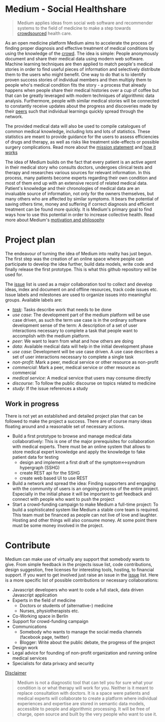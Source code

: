 Medium - Social Healthshare
======

> Medium applies ideas from social web software and recommender systems to the field of medicine to make a step towards [crowdsourced](https://github.com/bennidi/medium/wiki/Crowdsourcing) health care.

As an open medicine platform Medium aims to accelerate the process of finding proper diagnosis and effective treatment of medical conditions by using the knowledge of the [crowd](https://github.com/bennidi/medium/wiki/Crowdsourcing). The idea is simple: People anonymously document and share their medical data using modern web software. Machine learning techniques are then applied to match people's medical stories in order to find useful pieces of information and selectively distribute them to the users who might benefit. One way to do that is to identify proven success stories of individual members and then multiply them to people who's medical condition fits the story - a process that already happens when people share their medical histories over a cup of coffee but that can be greatly leveraged with modern techniques of algorithmic data analysis. Furthermore, people with similar medical stories will be connected to constantly receive updates about the progress and discoveries made by their [peers](https://github.com/bennidi/medium/wiki/Medical-Profiles#medical-buddies) such that individual learnings quickly spread through the network.

The provided medical data will also be used to compile catalogues of common medical knowledge, including lots and lots of statistics. These statistics are meant to provide guidance for the users to assess efficiencies of drugs and therapy, as well as risks like treatment side-effects or possible surgery complications. Read more about the [mission statement](http://github.com/bennidi/medium/wiki/Mission-Statement) and [how it works](http://github.com/bennidi/medium/wiki/How-it-works)

The idea of Medium builds on the fact that every patient is an active agent in their medical story who consults doctors, undergoes clinical tests and therapy and researches various sources for relevant information. In this process, many patients become experts regarding their own condition and most of them end up with an extensive record of related medical data. Patient's knowledge and their chronologies of medical data are an invaluable source of information, not only for the owners themselves, but many others who are affected by similar symptoms. It bears the potential of saving others time, money and suffering if correct diagnosis and efficient treatment can be found more quickly. It is Medium's primary goal to find ways how to use this potential in order to increase collective health. Read more about Medium's [motivation and philosophy](http://github.com/bennidi/medium/Motivation-and-Philosophy)


# Project plan
The endeavour of turning the idea of Medium into reality has just begun. The first step was the creation of an online space where people can participate to develop the idea further, build data models, write code and finally release the first prototype. This is what this github repository will be used for.

The [issue](https://github.com/bennidi/medium/issues) list is used as a major collaboration tool to collect and develop ideas, index and document on and offline resources, track code issues etc. Issue labels and milestones are used to organize issues into meaningful groups. Available labels are:
 + *[task](https://github.com/bennidi/medium/issues?q=label%3Atask+)*: Tasks describe work that needs to be done
 + *use case*: The development part of the medium platform will be use case driven, as such the term use case is in the ordinary software development sense of the term: A description of a set of user interactions necessary to complete a task that people want to accomplish with the medium platform.
 + *peer*: We want to learn from what and how others are doing
 + *data*: Available medical data will help in the initial development phase
 + *use case*: Development will be use case driven. A use case describes a set of user interactions necessary to complete a single task
 + *non-profit*: Mark a peer, medical service or other resource as non-profit
 + *commercial*: Mark a peer, medical service or other resource as commercial
 + *medical service*: A medical service that users may consume directly
 + *discourse*: To follow the public discourse on topics related to medicine
 + *study*: If the issue references a study



## Work in progress
There is not yet an established and detailed project plan that can be followed to make the project a success. There are of course many ideas floating around and a reasonable set of necessary actions.

* Build a first prototype to browse and manage medical data collaboratively: This is one of the major prerequisites for collaboration with medical experts. There must be an online system that allows to store medical expert knowledge and apply the knowledge to fake patient data for testing
  * design and implement a first draft of the symptom<->syndrom hypergraph (SSHG)
  * create REST api for the SSHG
  * create web based UI to use REST
* Build a network and spread the idea: Finding supporters and engaging with the community of users is an ongoing process of the entire project. Especially in the initial phase it will be important to get feedback and connect with people who want to push the project
* Start a crowd-funding campaign to make Medium a full-time project: To build a sophisticated system like Medium a stable core team is required. This team must be financed as people can not live of love and laughter. Hosting and other things will also consume money. At some point there must be some money involved in the project.

# Contribute
Medium can make use of virtually any support that somebody wants to give. From simple feedback in the projects issue list, code contributions, design suggestion, free licenses for interesting tools, hosting, to financial support. If you want to get involved just raise an issue in the [issue](https://github.com/bennidi/medium/issues) list. Here is a more specific list of possible contributions or necessary collaborations:

+ Javascript developers who want to code a full stack, data driven Javascript application
+ Experts in the field of medicine
  + Doctors or students of (alternative-) medicine
  + Nurses, physiotherapists etc.
+ Co-Working space in Berlin
+ Support for crowd-funding campaign
+ Communications
  + Somebody who wants to manage the social media channels (facebook page, twitter)
  + Blogger: Write about the public debate, the progress of the project
+ Design work
+ Legal advice for founding of non-profit organization and running online medical services
+ Specialists for data privacy and security


[Disclaimer](http://github.com/bennidi/medium/wiki/Disclaimer)
> Medium is not a diagnostic tool that can tell you for sure what your condition is or what therapy will work for you. Neither is it meant to replace consultation with doctors. It is a space were patients and medical experts will collaborate to create a platform where individual experiences and expertise are stored in semantic data models, accessible to people and algorithmic processing. It will be free of charge, open source and built by the very people who want to use it.


